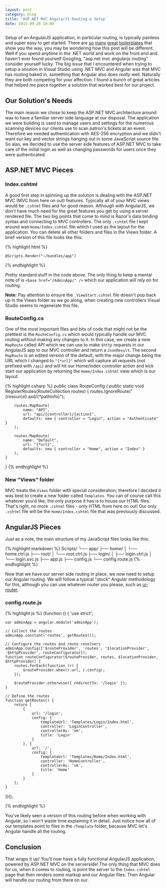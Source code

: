```yaml
---
layout: post
category: blog
title: 'ASP.NET MVC AngularJS Routing & Setup'
date: 2015-09-20 19:00
---
```


Setup of an AngularJS application, in particular routing, is typically painless and super easy to get started. There are [so](https://github.com/angular/angular-seed) [many](https://github.com/jakemmarsh/angularjs-gulp-browserify-boilerplate) [great](https://github.com/ngbp/ngbp) [boilerplates](https://github.com/linnovate/mean) that show you the way, you may be wondering how this post will be different. Well if you spend anytime in the .NET world and work on the front end and haven't ever found yourself Googling, "asp.net mvc angularjs routing" consider yourself lucky. The big issue that I encountered when trying to setup a solution in Visual Studio using .NET MVC and Angular was that MVC has routing baked in, something that Angular also does *really* well. Naturally they are both competing for your affection. I found a bunch of great articles that helped me piece together a solution that worked best for our project.

## Our Solution's Needs

The main reason we chose to keep the ASP.NET MVC architecture around was to have a familiar server side language at our disposal. The application we were building is used to manage users and settings for the numerous scanning devices our clients use to scan patron's tickets at an event. Therefore we needed authentication with AES-256 encryption and we didn't want our key and vector strings hanging out in some JavaScript source file. So alas, we decided to use the server side features of ASP.NET MVC to take care of the initial login as well as changing passwords for users once they were authenticated.

## ASP.NET MVC Pieces

### Index.cshtml
A good first step in spinning up the solution is dealing with the ASP.NET MVC (MVC from here on out) features. Typically all of your MVC views would be `.cshtml` files and for good reason. Although with AngularJS, we don't have much need for the great features you get by using a server rendered file. The two big points that come to mind is Razor's data binding syntax and connecting to MVC controllers. The only `.cshtml` file I kept around was `Home/Index.cshtml` file which I used as the layout for the application. You can delete all other folders and files in the Views folder. A brief version of this file looks like this:

{% highlight html %}
<!DOCTYPE html>
<html ng-app="adminApp">
<head>
    <title ng-bind="title + ' | Admin App'"></title>
    <base href="/AdminApp/" />
</head>
<body ng-cloak ng-controller="RootController">
    <div ng-view></div>

    @Scripts.Render("~/bundles/app")
</body>
</html>
{% endhighlight %}

Pretty standard stuff in the code above. The only thing to keep a mental note of is `<base href="/AdminApp/" />` which our application will rely on for routing.

**Note:** Pay attention to ensure the `_ViewStart.cshtml` file doesn't pop back up in the Views folder as we go along, when creating new controllers Visual Studio seems to regenerate this file.

### RouteConfig.cs
One of the most important files and bits of code that might not be the prettiest is the `RouteConfig.cs` which would typically handle our MVC routing without making any changes to it. In this case, we create a new `MapRoute` called *API* which we can use to make `$http` requests in our AngularJS app to our MVC controller and return a `JsonResult`. The second `MapRoute` is an edited version of the default, with the major change being the URL which I changed to `"{*url}"` which will capture all requests (not prefixed with `/api`) and will hit our Home/Index controller action and kick start our application by returning the `Home/Index.cshtml` view which is our layout.

{% highlight csharp %}
public class RouteConfig
{
    public static void RegisterRoutes(RouteCollection routes)
    {
        routes.IgnoreRoute("{resource}.axd/{*pathInfo}");

        routes.MapRoute(
            name: "API",
            url: "api/{controller}/{action}",
            defaults: new { controller = "Login", action = "Authenticate" }
        );

        routes.MapRoute(
            name: "Default",
            url: "{*url}",
            defaults: new { controller = "Home", action = "Index" }
        );
    }
}
{% endhighlight %}

### New "Views" folder

MVC treats the `Views` folder with special consideration; therefore I decided it was best to create a new folder called `Templates`. You can of course call this whatever you'd like, the only purpose it has is to house our HTML files. That's right, no more `.cshtml` files - only HTML from here on out! Our only `.cshtml` file will be the `Home/Index.cshtml` file that was previously discussed.

## AngularJS Pieces

Just as a note, the main structure of my JavaScript files looks like this:

{% highlight markdown %}
Scripts/
└── app/
     ├── home/
     │     └── home.ctrl.js
     ├── root/
     │     └── root.ctrl.js
     ├── login/
     │     ├── login.ctrl.js
     │     └── login.svc.js
     ├── app.js
     ├── config.js
     └── config.route.js
{% endhighlight %}

Now that we have our server side routing in place, we now need to setup our Angular routing. We will follow a typical "stock" Angular methodology for this, although you can use whatever router you please, such as [ui-router](https://github.com/angular-ui/ui-router).

### config.route.js

{% highlight js %}
(function () {
    'use strict';

    var adminApp = angular.module('adminApp');

    // Collect the routes
    adminApp.constant('routes', getRoutes());

    // Configure the routes and route resolvers
    adminApp.config(['$routeProvider', 'routes', '$locationProvider', '$httpProvider', routeConfigurator]);
    function routeConfigurator($routeProvider, routes, $locationProvider, $httpProvider) {
        routes.forEach(function (r) {
            $routeProvider.when(r.url, r.config);
        });

        $routeProvider.otherwise({ redirectTo: '/login' });
    }

    // Define the routes
    function getRoutes() {
        return [
            {
                url: '/login',
                config: {
                    templateUrl: 'Templates/Login/Index.html',
                    controller: 'LoginController',
                    controllerAs: 'vm',
                    title: 'Login'
                }
            }, {
                url: '/',
                config: {
                    templateUrl: 'Templates/Home/Index.html',
                    controller: 'HomeController',
                    controllerAs: 'vm',
                    title: 'Home'
                }
            }
        ];
    }

})();

{% endhighlight %}

You've likely seen a version of this routing before when working with Angular, so I won't waste time explaining it in detail. Just notice how all of our templates point to files in the `/Template` folder, because MVC let's Angular handle all the routing.

## Conclusion

That wraps it up! You'll now have a fully functional AngularJS application, powered by ASP.NET MVC on the serverside! The only thing that MVC does for us, when it comes to routing, is point the server to the `Index.cshtml` page that then renders some markup and our Angular files. Then Angular will handle our routing from there on our.
